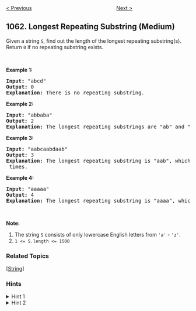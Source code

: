 <!--|This file generated by command(leetcode description); DO NOT EDIT.    |-->
<!--+----------------------------------------------------------------------+-->
<!--|@author    Openset <openset.wang@gmail.com>                           |-->
<!--|@link      https://github.com/openset                                 |-->
<!--|@home      https://github.com/openset/leetcode                        |-->
<!--+----------------------------------------------------------------------+-->

[< Previous](https://github.com/openset/leetcode/tree/master/problems/lexicographically-smallest-equivalent-string "Lexicographically Smallest Equivalent String")
　　　　　　　　　　　　　　　　
[Next >](https://github.com/openset/leetcode/tree/master/problems/number-of-valid-subarrays "Number of Valid Subarrays")

## 1062. Longest Repeating Substring (Medium)

<p>Given a string <code>S</code>, find out the length of the longest repeating substring(s). Return <code>0</code> if no repeating substring exists.</p>

<p>&nbsp;</p>

<p><strong>Example 1:</strong></p>

<pre>
<strong>Input: </strong><span id="example-input-1-1">&quot;abcd&quot;</span>
<strong>Output: </strong><span id="example-output-1">0</span>
<strong>Explanation: </strong>There is no repeating substring.
</pre>

<p><strong>Example 2:</strong></p>

<pre>
<strong>Input: </strong><span id="example-input-2-1">&quot;abbaba&quot;</span>
<strong>Output: </strong><span id="example-output-2">2</span>
<strong>Explanation: </strong>The longest repeating substrings are &quot;ab&quot; and &quot;ba&quot;, each of which occurs twice.
</pre>

<p><strong>Example 3:</strong></p>

<pre>
<strong>Input: </strong><span id="example-input-3-1">&quot;aabcaabdaab&quot;</span>
<strong>Output: </strong><span id="example-output-3">3</span>
<strong>Explanation: </strong>The longest repeating substring is &quot;aab&quot;, which occurs <code>3</code> times.
</pre>

<p><strong>Example 4:</strong></p>

<pre>
<strong>Input: </strong><span id="example-input-4-1">&quot;aaaaa&quot;</span>
<strong>Output: </strong><span id="example-output-4">4</span>
<strong>Explanation: </strong>The longest repeating substring is &quot;aaaa&quot;, which occurs twice.
</pre>

<p>&nbsp;</p>

<p><strong>Note:</strong></p>

<ol>
	<li>The string <code>S</code> consists of only lowercase English letters from <code>&#39;a&#39;</code> - <code>&#39;z&#39;</code>.</li>
	<li><code>1 &lt;= S.length &lt;= 1500</code></li>
</ol>

### Related Topics
  [[String](https://github.com/openset/leetcode/tree/master/tag/string/README.md)]

### Hints
<details>
<summary>Hint 1</summary>
Generate all substrings in O(N^2) time with hashing.
</details>

<details>
<summary>Hint 2</summary>
Choose those hashing of strings with the largest length.
</details>
